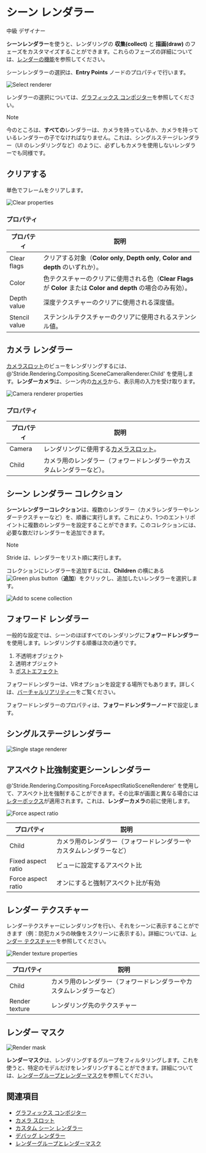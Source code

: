 # シーン レンダラー
<!--
# Scene renderers
-->

<span class="badge text-bg-primary">中級</span>
<span class="badge text-bg-success">デザイナー</span>
<!--
<span class="badge text-bg-primary">Intermediate</span>
<span class="badge text-bg-success">Designer</span>
-->

**シーンレンダラー**を使うと、レンダリングの **収集(collect)** と **描画(draw)** のフェーズをカスタマイズすることができます。これらのフェーズの詳細については、[レンダーの機能](../rendering-pipeline/render-features.md)を参照してください。
<!--
**Scene renderers** let you customize the **collect** and **draw** phases of the rendering. For more information about these stages, see [Render features](../rendering-pipeline/render-features.md). 
-->

シーンレンダラーの選択は、**Entry Points** ノードのプロパティで行います。
<!--
You select scene renderers in the **entry points** node properties.
-->

![Select renderer](media/connect-entry-point.png)

レンダラーの選択については、[グラフィックス コンポジター](index.md)を参照してください。
<!--
For more information about selecting renderers, see the [Graphics compositor](index.md) page.
-->

>[!Note]
>今のところは、**すべての**レンダラーは、カメラを持っているか、カメラを持っているレンダラーの子でなければなりません。これは、シングルステージレンダラー（UI のレンダリングなど）のように、必ずしもカメラを使用しないレンダラーでも同様です。

<!--
>>[!Note]
>Currently, **all** renderers must have a camera, or be a child of a renderer that has a camera. This applies even to renderers that don't necessarily use cameras, such as the single stage renderer (eg to render a UI).
-->

## クリアする
<!--
## Clear
-->

単色でフレームをクリアします。
<!--
Clears a frame, with a solid color.
-->

![Clear properties](media/clear-renderframe-1.png)

### プロパティ
<!--
### Properties
-->

| プロパティ     | 説明
| ------------- | ----------
| Clear flags   | クリアする対象（**Color only**, **Depth only**, **Color and depth** のいずれか）。
| Color         | 色テクスチャーのクリアに使用される色（**Clear Flags** が **Color** または **Color and depth** の場合のみ有効）。
| Depth value   | 深度テクスチャーのクリアに使用される深度値。
| Stencil value | ステンシルテクスチャーのクリアに使用されるステンシル値。

<!--
| Property      | Description              
| ------------- | ----------
| Clear flags   | <br><p>What to clear in the render frame (**Color only**, **Depth only**, or **Color and depth**)
| Color         | The color used to clear the color texture of the render frame. Only valid when **Clear Flags** is set to **Color** or **Color and depth**
| Depth value   | The depth value used to clear the depth texture of the render frame
| Stencil value | The stencil value used to clear the stencil texture of the render frame
-->

## カメラ レンダラー
<!--
## Camera renderer
-->

[カメラスロット](../cameras/camera-slots.md)のビューをレンダリングするには、@'Stride.Rendering.Compositing.SceneCameraRenderer.Child' を使用します。**レンダーカメラ**は、シーン内の[カメラ](../cameras/index.md)から、表示用の入力を受け取ります。
<!--
Uses @'Stride.Rendering.Compositing.SceneCameraRenderer.Child' to render a view from a [camera slot](../cameras/camera-slots.md). The **render camera** renderer takes the input from a [camera](../cameras/index.md) in the scene so it can be displayed somewhere.
-->

![Camera renderer properties](media/render-camera-1.png)

### プロパティ
<!--
### Properties
-->

| プロパティ     | 説明
| ------------- | ----------
| Camera        | レンダリングに使用する[カメラスロット](.../cameras/camera-slots.md)。
| Child         | カメラ用のレンダラー（フォワードレンダラーやカスタムレンダラーなど）。

<!--
| Property      | Description                                                             
| ------------- | ----------
| Camera        | Specify a [camera slot](../cameras/camera-slots.md) to render from
| Child         | Specify a renderer for the camera (eg a forward renderer or a custom renderer)
-->

## シーン レンダラー コレクション
<!--
## Scene renderer collection
-->

**シーンレンダラーコレクション**は、複数のレンダラー（カメラレンダラーやレンダーテクスチャーなど）を、順番に実行します。これにより、1つのエントリポイントに複数のレンダラーを設定することができます。このコレクションには、必要な数だけレンダラーを追加できます。
<!--
The **scene renderer collection** executes multiple renderers (eg camera renderer, render texture, etc) in sequence. This lets you set multiple renderers for an entry point. You can add as many renderers to the collection as you need.
-->

>[!Note]
>Stride は、レンダラーをリスト順に実行します。

<!--
>[!Note]
>Stride executes the renderers in list order.
-->

コレクションにレンダラーを追加するには、**Children** の横にある ![Green plus button](../../game-studio/media/green-plus-icon.png)（**追加**）をクリックし、追加したいレンダラーを選択します。
<!--
To add a renderer to the collection, next to **Children**, click ![Green plus button](~/manual/game-studio/media/green-plus-icon.png) (**Add**) and select the renderer you want to add.
-->

![Add to scene collection](media/add-renderer-to-scene-renderer-collection.png)

## フォワード レンダラー
<!--
## Forward renderer
-->

一般的な設定では、シーンのほぼすべてのレンダリングに**フォワードレンダラー**を使用します。レンダリングする順番は次の通りです。
<!--
In a typical setup, the **forward renderer** renders almost everything in your scene. It renders, in order:
-->

1. 不透明オブジェクト
2. 透明オブジェクト
3. [ポストエフェクト](../post-effects/index.md)

<!--
1. opaque objects
2. transparent objects
3. [post effects](../post-effects/index.md)
-->

フォワードレンダラーは、VRオプションを設定する場所でもあります。詳しくは、[バーチャルリアリティー](../../virtual-reality/index.md)をご覧ください。
<!--
The forward renderer is also where you set VR options. For more information, see [Virtual reality](../../virtual-reality/index.md). 
-->

フォワードレンダラーのプロパティは、**フォワードレンダラーノード**で設定します。
<!--
You configure the forward renderer properties in the **forward entry node**. 
-->

## シングルステージレンダラー
<!--
## Single stage renderer
-->

![Single stage renderer](media/single-stage-renderer.png)

## アスペクト比強制変更シーンレンダラー
<!--
## Force aspect ratio scene renderer
-->

@'Stride.Rendering.Compositing.ForceAspectRatioSceneRenderer' を使用して、アスペクト比を強制することができます。その比率が画面と異なる場合には[レターボックス](https://ja.wikipedia.org/wiki/%E3%83%AC%E3%82%BF%E3%83%BC%E3%83%9C%E3%83%83%E3%82%AF%E3%82%B9_(%E6%98%A0%E5%83%8F%E6%8A%80%E8%A1%93))が適用されます。これは、**レンダーカメラ**の前に使用します。
<!--
Uses @'Stride.Rendering.Compositing.ForceAspectRatioSceneRenderer' to force an aspect ratio and applies a letterbox if the ratio is different from the screen. Use this before the **render camera**.
-->

![Force aspect ratio](media/force-aspect-ratio-properties.png)

| プロパティ     | 説明
| ------------- | ----------
| Child         | カメラ用のレンダラー（フォワードレンダラーやカスタムレンダラーなど）
| Fixed aspect ratio | ビューに設定するアスペクト比
| Force aspect ratio | オンにすると強制アスペクト比が有効

<!--
| Property      | Description                                                             
| ------------- | ----------
| Child         | Specify a renderer for the camera (eg a forward renderer or a custom renderer)
| Fixed aspect ratio | The aspect ratio to force the view to
| Force aspect ratio | Enable forced aspect ratio
-->

## レンダー テクスチャー
<!--
## Render texture
-->

レンダーテクスチャーにレンダリングを行い、それをシーンに表示することができます（例：防犯カメラの映像をスクリーンに表示する）。詳細については、[レンダー テクスチャー](render-textures.md)を参照してください。
<!--
Renders to a render texture, which you can display in your scene (eg to display security camera footage on a screen). For more information, see [Render textures](render-textures.md).
-->

![Render texture properties](media/render-texture-scene-renderer-properties.png)

| プロパティ     | 説明
| ------------- | ----------
| Child         | カメラ用のレンダラー（フォワードレンダラーやカスタムレンダラーなど）
| Render texture| レンダリング先のテクスチャー

<!--
| Property      | Description                                                             
| ------------- | ----------
| Child         | Specify a renderer for the camera (eg a forward renderer or a custom renderer)
| Render texture| Specify a texture to render to
-->

## レンダー マスク
<!--
## Render mask
-->

![Render mask](media/change-render-mask.png)

**レンダーマスク**は、レンダリングするグループをフィルタリングします。これを使うと、特定のモデルだけをレンダリングすることができます。詳細については、[レンダーグループとレンダーマスク](render-groups-and-masks.md)を参照してください。
<!--
The **render mask** filters which groups are rendered. You can use it to only render particular models. For more information, see [Render groups and render masks](render-groups-and-masks.md)
-->

## 関連項目
<!--
## See also
-->

* [グラフィックス コンポジター](index.md)
* [カメラ スロット](../cameras/camera-slots.md)
* [カスタム シーン レンダラー](custom-scene-renderers.md)
* [デバッグ レンダラー](debug-renderers.md)
* [レンダーグループとレンダーマスク](render-groups-and-masks.md)

<!--
* [Graphics compositor](index.md)
* [Camera slots](../cameras/camera-slots.md)
* [Custom scene renders](custom-scene-renderers.md)
* [Debug renderers](debug-renderers.md)
* [Render groups and render masks](render-groups-and-masks.md)
-->
